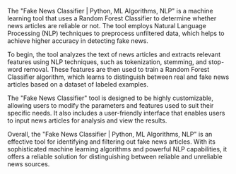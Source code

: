 The "Fake News Classifier | Python, ML Algorithms, NLP" is a machine learning tool that uses a Random Forest Classifier to determine whether news articles are reliable or not. The tool employs Natural Language Processing (NLP) techniques to preprocess unfiltered data, which helps to achieve higher accuracy in detecting fake news.

To begin, the tool analyzes the text of news articles and extracts relevant features using NLP techniques, such as tokenization, stemming, and stop-word removal. These features are then used to train a Random Forest Classifier algorithm, which learns to distinguish between real and fake news articles based on a dataset of labeled examples.

The "Fake News Classifier" tool is designed to be highly customizable, allowing users to modify the parameters and features used to suit their specific needs. It also includes a user-friendly interface that enables users to input news articles for analysis and view the results.

Overall, the "Fake News Classifier | Python, ML Algorithms, NLP" is an effective tool for identifying and filtering out fake news articles. With its sophisticated machine learning algorithms and powerful NLP capabilities, it offers a reliable solution for distinguishing between reliable and unreliable news sources.
